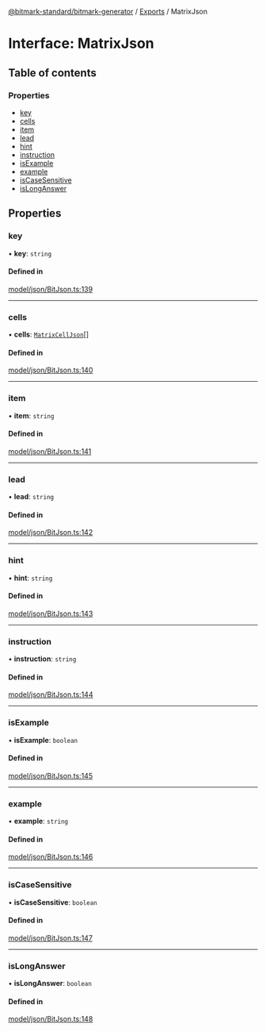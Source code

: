 [@bitmark-standard/bitmark-generator](../API.md) / [Exports](../modules.md) / MatrixJson

# Interface: MatrixJson

## Table of contents

### Properties

- [key](MatrixJson.md#key)
- [cells](MatrixJson.md#cells)
- [item](MatrixJson.md#item)
- [lead](MatrixJson.md#lead)
- [hint](MatrixJson.md#hint)
- [instruction](MatrixJson.md#instruction)
- [isExample](MatrixJson.md#isExample)
- [example](MatrixJson.md#example)
- [isCaseSensitive](MatrixJson.md#isCaseSensitive)
- [isLongAnswer](MatrixJson.md#isLongAnswer)

## Properties

### key

• **key**: `string`

#### Defined in

[model/json/BitJson.ts:139](https://github.com/getMoreBrain/bitmark-generator/blob/416295c/src/model/json/BitJson.ts#L139)

___

### cells

• **cells**: [`MatrixCellJson`](MatrixCellJson.md)[]

#### Defined in

[model/json/BitJson.ts:140](https://github.com/getMoreBrain/bitmark-generator/blob/416295c/src/model/json/BitJson.ts#L140)

___

### item

• **item**: `string`

#### Defined in

[model/json/BitJson.ts:141](https://github.com/getMoreBrain/bitmark-generator/blob/416295c/src/model/json/BitJson.ts#L141)

___

### lead

• **lead**: `string`

#### Defined in

[model/json/BitJson.ts:142](https://github.com/getMoreBrain/bitmark-generator/blob/416295c/src/model/json/BitJson.ts#L142)

___

### hint

• **hint**: `string`

#### Defined in

[model/json/BitJson.ts:143](https://github.com/getMoreBrain/bitmark-generator/blob/416295c/src/model/json/BitJson.ts#L143)

___

### instruction

• **instruction**: `string`

#### Defined in

[model/json/BitJson.ts:144](https://github.com/getMoreBrain/bitmark-generator/blob/416295c/src/model/json/BitJson.ts#L144)

___

### isExample

• **isExample**: `boolean`

#### Defined in

[model/json/BitJson.ts:145](https://github.com/getMoreBrain/bitmark-generator/blob/416295c/src/model/json/BitJson.ts#L145)

___

### example

• **example**: `string`

#### Defined in

[model/json/BitJson.ts:146](https://github.com/getMoreBrain/bitmark-generator/blob/416295c/src/model/json/BitJson.ts#L146)

___

### isCaseSensitive

• **isCaseSensitive**: `boolean`

#### Defined in

[model/json/BitJson.ts:147](https://github.com/getMoreBrain/bitmark-generator/blob/416295c/src/model/json/BitJson.ts#L147)

___

### isLongAnswer

• **isLongAnswer**: `boolean`

#### Defined in

[model/json/BitJson.ts:148](https://github.com/getMoreBrain/bitmark-generator/blob/416295c/src/model/json/BitJson.ts#L148)
